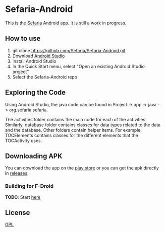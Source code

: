 # Sefaria-Android
This is the [Sefaria](https://www.sefaria.org/) Android app. It is still a work in progress.

## How to use
1. git clone https://github.com/Sefaria/Sefaria-Android.git
2. Download [Android Studio](http://developer.android.com/sdk/index.html)
3. Install Android Studio
4. In the Quick Start menu, select "Open an existing Android Studio project"
5. Select the Sefaria-Android repo

## Exploring the Code

Using Android Studio, the java code can be found in Project -> app -> java -> org.sefaria.sefaria.

The activities folder contains the main code for each of the activities. Similarly, database folder contains classes for data types related to the data and the database. Other folders contain helper items. For example, TOCElements contains classes for the different elements that the TOCActivity uses.

## Downloading APK
You can download the app on the [play store](https://play.google.com/store/apps/details?id=org.sefaria.sefaria&hl=en) or you can get the apk directly in [releases](https://github.com/Sefaria/Sefaria-Android/releases).

### Building for F-Droid

__TODO__:  Start [here](https://f-droid.org/en/docs/FAQ_-_App_Developers/#how-do-i-get-my-app-included)

## License

[GPL](http://www.gnu.org/copyleft/gpl.html)
